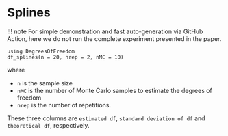 # Splines

!!! note
    For simple demonstration and fast auto-generation via GitHub Action, here we do not run the complete experiment presented in the paper. 


```@example
using DegreesOfFreedom
df_splines(n = 20, nrep = 2, nMC = 10)
```

where 

- `n` is the sample size
- `nMC` is the number of Monte Carlo samples to estimate the degrees of freedom
- `nrep` is the number of repetitions. 

These three columns are `estimated df`, `standard deviation of df` and `theoretical df`, respectively.